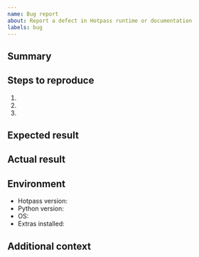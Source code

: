 ```yaml
---
name: Bug report
about: Report a defect in Hotpass runtime or documentation
labels: bug
---
```


## Summary

<!-- Describe the problem. -->

## Steps to reproduce

1. 
2. 
3. 

## Expected result

<!-- What should have happened? -->

## Actual result

<!-- What actually happened? Include logs, screenshots, or stack traces. -->

## Environment

- Hotpass version:
- Python version:
- OS:
- Extras installed:

## Additional context

<!-- Any other useful information. -->

